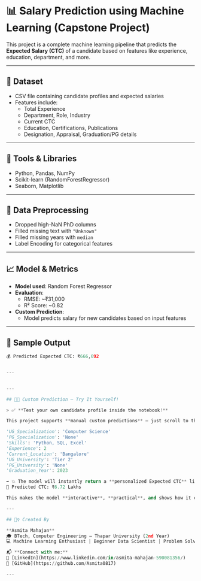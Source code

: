 # 📊 Salary Prediction using Machine Learning (Capstone Project)

This project is a complete machine learning pipeline that predicts the **Expected Salary (CTC)** of a candidate based on features like experience, education, department, and more.

---

## 📂 Dataset
- CSV file containing candidate profiles and expected salaries
- Features include:
  - Total Experience
  - Department, Role, Industry
  - Current CTC
  - Education, Certifications, Publications
  - Designation, Appraisal, Graduation/PG details

---

## 🔧 Tools & Libraries
- Python, Pandas, NumPy
- Scikit-learn (RandomForestRegressor)
- Seaborn, Matplotlib

---

## 🧼 Data Preprocessing
- Dropped high-NaN PhD columns
- Filled missing text with `"Unknown"`
- Filled missing years with `median`
- Label Encoding for categorical features

---

## 📈 Model & Metrics
- **Model used**: Random Forest Regressor
- **Evaluation**:
  - RMSE: ~₹31,000
  - R² Score: ~0.82
- **Custom Prediction**:
  - Model predicts salary for new candidates based on input features

---

## 📌 Sample Output

```python
💰 Predicted Expected CTC: ₹666,092


---


---

## 🧪✨ Custom Prediction — Try It Yourself!

> ✅ **Test your own candidate profile inside the notebook!**

This project supports **manual custom predictions** — just scroll to the 🔮 `Try Custom Prediction` section in the notebook and enter a profile like:

'UG_Specialization': 'Computer Science'
'PG_Specialization': 'None'
'Skills': 'Python, SQL, Excel'
'Experience': 2
'Current_Location': 'Bangalore'
'UG_University': 'Tier 2'
'PG_University': 'None'
'Graduation_Year': 2023

➡️ 💥 The model will instantly return a **personalized Expected CTC** like:
🎯 Predicted CTC: ₹6.72 Lakhs

This makes the model **interactive**, **practical**, and shows how it can be used in **real-world hiring scenarios** 🔍

---

## 🙋‍♀️ Created By

**Asmita Mahajan**  
🎓 BTech, Computer Engineering — Thapar University (2nd Year)  
💻 Machine Learning Enthusiast | Beginner Data Scientist | Problem Solver

📬 **Connect with me:**  
🔗 [LinkedIn](https://www.linkedin.com/in/asmita-mahajan-590081356/)  
🔗 [GitHub](https://github.com/Asmita0817)

---






